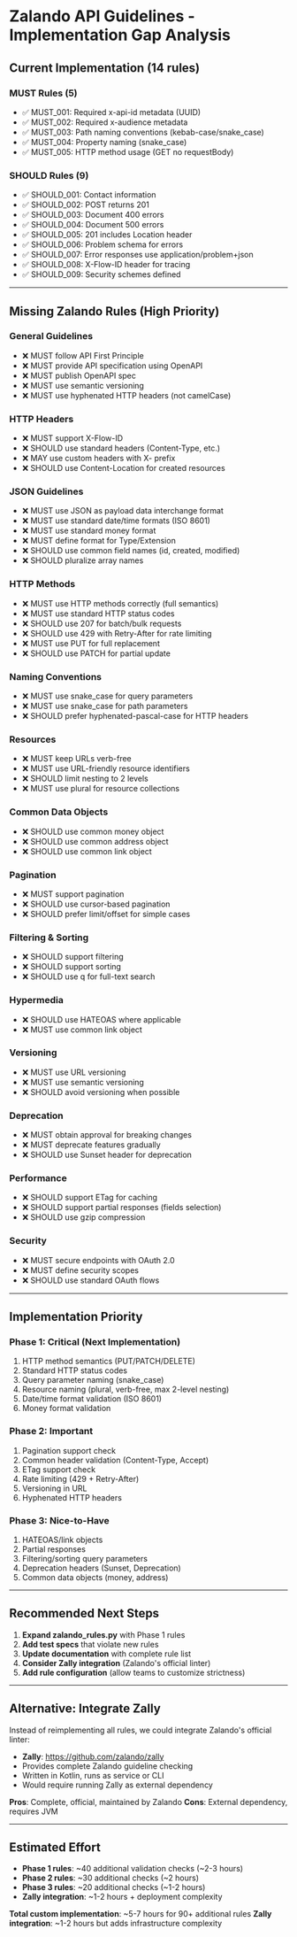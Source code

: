 # Zalando API Guidelines - Implementation Gap Analysis

## Current Implementation (14 rules)

### MUST Rules (5)
- ✅ MUST_001: Required x-api-id metadata (UUID)
- ✅ MUST_002: Required x-audience metadata
- ✅ MUST_003: Path naming conventions (kebab-case/snake_case)
- ✅ MUST_004: Property naming (snake_case)
- ✅ MUST_005: HTTP method usage (GET no requestBody)

### SHOULD Rules (9)
- ✅ SHOULD_001: Contact information
- ✅ SHOULD_002: POST returns 201
- ✅ SHOULD_003: Document 400 errors
- ✅ SHOULD_004: Document 500 errors
- ✅ SHOULD_005: 201 includes Location header
- ✅ SHOULD_006: Problem schema for errors
- ✅ SHOULD_007: Error responses use application/problem+json
- ✅ SHOULD_008: X-Flow-ID header for tracing
- ✅ SHOULD_009: Security schemes defined

---

## Missing Zalando Rules (High Priority)

### General Guidelines
- ❌ MUST follow API First Principle
- ❌ MUST provide API specification using OpenAPI
- ❌ MUST publish OpenAPI spec
- ❌ MUST use semantic versioning
- ❌ MUST use hyphenated HTTP headers (not camelCase)

### HTTP Headers
- ❌ MUST support X-Flow-ID
- ❌ SHOULD use standard headers (Content-Type, etc.)
- ❌ MAY use custom headers with X- prefix
- ❌ SHOULD use Content-Location for created resources

### JSON Guidelines
- ❌ MUST use JSON as payload data interchange format
- ❌ MUST use standard date/time formats (ISO 8601)
- ❌ MUST use standard money format
- ❌ MUST define format for Type/Extension
- ❌ SHOULD use common field names (id, created, modified)
- ❌ SHOULD pluralize array names

### HTTP Methods
- ❌ MUST use HTTP methods correctly (full semantics)
- ❌ MUST use standard HTTP status codes
- ❌ SHOULD use 207 for batch/bulk requests
- ❌ SHOULD use 429 with Retry-After for rate limiting
- ❌ MUST use PUT for full replacement
- ❌ SHOULD use PATCH for partial update

### Naming Conventions
- ❌ MUST use snake_case for query parameters
- ❌ MUST use snake_case for path parameters
- ❌ SHOULD prefer hyphenated-pascal-case for HTTP headers

### Resources
- ❌ MUST keep URLs verb-free
- ❌ MUST use URL-friendly resource identifiers
- ❌ SHOULD limit nesting to 2 levels
- ❌ MUST use plural for resource collections

### Common Data Objects
- ❌ SHOULD use common money object
- ❌ SHOULD use common address object
- ❌ SHOULD use common link object

### Pagination
- ❌ MUST support pagination
- ❌ SHOULD use cursor-based pagination
- ❌ SHOULD prefer limit/offset for simple cases

### Filtering & Sorting
- ❌ SHOULD support filtering
- ❌ SHOULD support sorting
- ❌ SHOULD use q for full-text search

### Hypermedia
- ❌ SHOULD use HATEOAS where applicable
- ❌ MUST use common link object

### Versioning
- ❌ MUST use URL versioning
- ❌ MUST use semantic versioning
- ❌ SHOULD avoid versioning when possible

### Deprecation
- ❌ MUST obtain approval for breaking changes
- ❌ MUST deprecate features gradually
- ❌ SHOULD use Sunset header for deprecation

### Performance
- ❌ SHOULD support ETag for caching
- ❌ SHOULD support partial responses (fields selection)
- ❌ SHOULD use gzip compression

### Security
- ❌ MUST secure endpoints with OAuth 2.0
- ❌ MUST define security scopes
- ❌ SHOULD use standard OAuth flows

---

## Implementation Priority

### Phase 1: Critical (Next Implementation)
1. HTTP method semantics (PUT/PATCH/DELETE)
2. Standard HTTP status codes
3. Query parameter naming (snake_case)
4. Resource naming (plural, verb-free, max 2-level nesting)
5. Date/time format validation (ISO 8601)
6. Money format validation

### Phase 2: Important
1. Pagination support check
2. Common header validation (Content-Type, Accept)
3. ETag support check
4. Rate limiting (429 + Retry-After)
5. Versioning in URL
6. Hyphenated HTTP headers

### Phase 3: Nice-to-Have
1. HATEOAS/link objects
2. Partial responses
3. Filtering/sorting query parameters
4. Deprecation headers (Sunset, Deprecation)
5. Common data objects (money, address)

---

## Recommended Next Steps

1. **Expand zalando_rules.py** with Phase 1 rules
2. **Add test specs** that violate new rules
3. **Update documentation** with complete rule list
4. **Consider Zally integration** (Zalando's official linter)
5. **Add rule configuration** (allow teams to customize strictness)

---

## Alternative: Integrate Zally

Instead of reimplementing all rules, we could integrate Zalando's official linter:
- **Zally**: https://github.com/zalando/zally
- Provides complete Zalando guideline checking
- Written in Kotlin, runs as service or CLI
- Would require running Zally as external dependency

**Pros**: Complete, official, maintained by Zalando
**Cons**: External dependency, requires JVM

---

## Estimated Effort

- **Phase 1 rules**: ~40 additional validation checks (~2-3 hours)
- **Phase 2 rules**: ~30 additional checks (~2 hours)
- **Phase 3 rules**: ~20 additional checks (~1-2 hours)
- **Zally integration**: ~1-2 hours + deployment complexity

**Total custom implementation**: ~5-7 hours for 90+ additional rules
**Zally integration**: ~1-2 hours but adds infrastructure complexity
